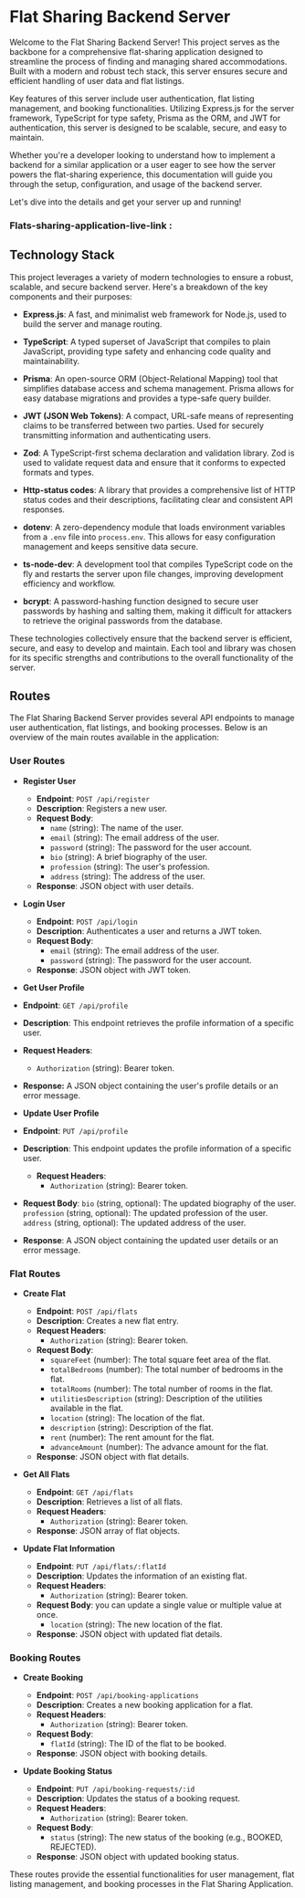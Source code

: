 # Flat Sharing Backend Server

Welcome to the Flat Sharing Backend Server! This project serves as the backbone for a comprehensive flat-sharing application designed to streamline the process of finding and managing shared accommodations. Built with a modern and robust tech stack, this server ensures secure and efficient handling of user data and flat listings.

Key features of this server include user authentication, flat listing management, and booking functionalities. Utilizing Express.js for the server framework, TypeScript for type safety, Prisma as the ORM, and JWT for authentication, this server is designed to be scalable, secure, and easy to maintain.

Whether you're a developer looking to understand how to implement a backend for a similar application or a user eager to see how the server powers the flat-sharing experience, this documentation will guide you through the setup, configuration, and usage of the backend server.

Let's dive into the details and get your server up and running!


### Flats-sharing-application-live-link :

## Technology Stack

This project leverages a variety of modern technologies to ensure a robust, scalable, and secure backend server. Here's a breakdown of the key components and their purposes:

- **Express.js**: A fast, and minimalist web framework for Node.js, used to build the server and manage routing.

- **TypeScript**: A typed superset of JavaScript that compiles to plain JavaScript, providing type safety and enhancing code quality and maintainability.

- **Prisma**: An open-source ORM (Object-Relational Mapping) tool that simplifies database access and schema management. Prisma allows for easy database migrations and provides a type-safe query builder.

- **JWT (JSON Web Tokens)**: A compact, URL-safe means of representing claims to be transferred between two parties. Used for securely transmitting information and authenticating users.

- **Zod**: A TypeScript-first schema declaration and validation library. Zod is used to validate request data and ensure that it conforms to expected formats and types.

- **Http-status codes**: A library that provides a comprehensive list of HTTP status codes and their descriptions, facilitating clear and consistent API responses.

- **dotenv**: A zero-dependency module that loads environment variables from a `.env` file into `process.env`. This allows for easy configuration management and keeps sensitive data secure.

- **ts-node-dev**: A development tool that compiles TypeScript code on the fly and restarts the server upon file changes, improving development efficiency and workflow.

- **bcrypt**: A password-hashing function designed to secure user passwords by hashing and salting them, making it difficult for attackers to retrieve the original passwords from the database.

These technologies collectively ensure that the backend server is efficient, secure, and easy to develop and maintain. Each tool and library was chosen for its specific strengths and contributions to the overall functionality of the server.


## Routes

The Flat Sharing Backend Server provides several API endpoints to manage user authentication, flat listings, and booking processes. Below is an overview of the main routes available in the application:

### User Routes

- **Register User**
  - **Endpoint**: `POST /api/register`
  - **Description**: Registers a new user.
  - **Request Body**:
    - `name` (string): The name of the user.
    - `email` (string): The email address of the user.
    - `password` (string): The password for the user account.
    - `bio` (string): A brief biography of the user.
    - `profession` (string): The user's profession.
    - `address` (string): The address of the user.
  - **Response**: JSON object with user details.

- **Login User**
  - **Endpoint**: `POST /api/login`
  - **Description**: Authenticates a user and returns a JWT token.
  - **Request Body**:
    - `email` (string): The email address of the user.
    - `password` (string): The password for the user account.
  - **Response**: JSON object with JWT token.

- **Get User Profile**
 - **Endpoint**: `GET /api/profile`
 - **Description**: This endpoint retrieves the profile information of a specific user.
 - **Request Headers**:
    - `Authorization` (string): Bearer token.
 - **Response:**
    A JSON object containing the user's profile details or an error message.

- **Update User Profile**
- **Endpoint**: `PUT /api/profile`
- **Description**: This endpoint updates the profile information of a specific user.
  - **Request Headers**:
    - `Authorization` (string): Bearer token.
- **Request Body**:
`bio` (string, optional): The updated biography of the user.
`profession` (string, optional): The updated profession of the user.
`address` (string, optional): The updated address of the user.
- **Response**:
A JSON object containing the updated user details or an error message.

### Flat Routes

- **Create Flat**
  - **Endpoint**: `POST /api/flats`
  - **Description**: Creates a new flat entry.
  - **Request Headers**:
    - `Authorization` (string): Bearer token.
  - **Request Body**:
    - `squareFeet` (number): The total square feet area of the flat.
    - `totalBedrooms` (number): The total number of bedrooms in the flat.
    - `totalRooms` (number): The total number of rooms in the flat.
    - `utilitiesDescription` (string): Description of the utilities available in the flat.
    - `location` (string): The location of the flat.
    - `description` (string): Description of the flat.
    - `rent` (number): The rent amount for the flat.
    - `advanceAmount` (number): The advance amount for the flat.
  - **Response**: JSON object with flat details.

- **Get All Flats**
  - **Endpoint**: `GET /api/flats`
  - **Description**: Retrieves a list of all flats.
  - **Request Headers**:
    - `Authorization` (string): Bearer token.
  - **Response**: JSON array of flat objects.

- **Update Flat Information**
  - **Endpoint**: `PUT /api/flats/:flatId`
  - **Description**: Updates the information of an existing flat.
  - **Request Headers**:
    - `Authorization` (string): Bearer token.
  - **Request Body**:
  you can update a single value or multiple value at once.
    - `location` (string): The new location of the flat.
  - **Response**: JSON object with updated flat details.

### Booking Routes

- **Create Booking**
  - **Endpoint**: `POST /api/booking-applications`
  - **Description**: Creates a new booking application for a flat.
  - **Request Headers**:
    - `Authorization` (string): Bearer token.
  - **Request Body**:
    - `flatId` (string): The ID of the flat to be booked.
  - **Response**: JSON object with booking details.

- **Update Booking Status**
  - **Endpoint**: `PUT /api/booking-requests/:id`
  - **Description**: Updates the status of a booking request.
  - **Request Headers**:
    - `Authorization` (string): Bearer token.
  - **Request Body**:
    - `status` (string): The new status of the booking (e.g., BOOKED, REJECTED).
  - **Response**: JSON object with updated booking status.

These routes provide the essential functionalities for user management, flat listing management, and booking processes in the Flat Sharing Application.
